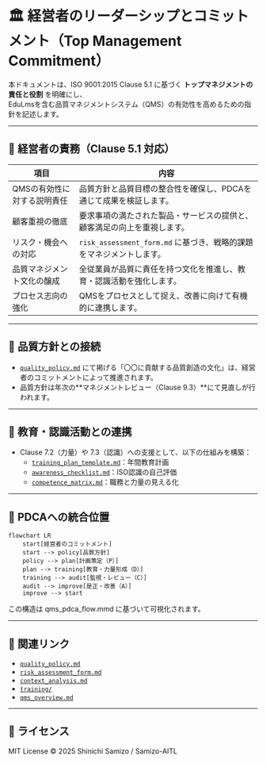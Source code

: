 # 🏛 経営者のリーダーシップとコミットメント（Top Management Commitment）

本ドキュメントは、ISO 9001:2015 Clause 5.1 に基づく **トップマネジメントの責任と役割** を明確にし、  
EduLmsを含む品質マネジメントシステム（QMS）の有効性を高めるための指針を記述します。

---

## 🎯 経営者の責務（Clause 5.1 対応）

| 項目 | 内容 |
|------|------|
| QMSの有効性に対する説明責任 | 品質方針と品質目標の整合性を確保し、PDCAを通じて成果を検証します。 |
| 顧客重視の徹底 | 要求事項の満たされた製品・サービスの提供と、顧客満足の向上を重視します。 |
| リスク・機会への対応 | `risk_assessment_form.md` に基づき、戦略的課題をマネジメントします。 |
| 品質マネジメント文化の醸成 | 全従業員が品質に責任を持つ文化を推進し、教育・認識活動を強化します。 |
| プロセス志向の強化 | QMSをプロセスとして捉え、改善に向けて有機的に連携します。 |

---

## 🧭 品質方針との接続

- [`quality_policy.md`](./quality_policy.md) にて掲げる「〇〇に貢献する品質創造の文化」は、経営者のコミットメントによって推進されます。
- 品質方針は年次の**マネジメントレビュー（Clause 9.3）**にて見直しが行われます。

---

## 🔗 教育・認識活動との連携

- Clause 7.2（力量）や 7.3（認識）への支援として、以下の仕組みを構築：
  - [`training_plan_template.md`](../training/training_plan_template.md)：年間教育計画
  - [`awareness_checklist.md`](../training/awareness_checklist.md)：ISO認識の自己評価
  - [`competence_matrix.md`](../training/competence_matrix.md)：職務と力量の見える化

---

## 🧩 PDCAへの統合位置

```mermaid
flowchart LR
    start[経営者のコミットメント]
    start --> policy[品質方針]
    policy --> plan[計画策定（P）]
    plan --> training[教育・力量形成（D）]
    training --> audit[監視・レビュー（C）]
    audit --> improve[是正・改善（A）]
    improve --> start
```

この構造は qms_pdca_flow.mmd に基づいて可視化されます。

---

## 📎 関連リンク

- [`quality_policy.md`](./quality_policy.md)  
- [`risk_assessment_form.md`](./risk_assessment_form.md)  
- [`context_analysis.md`](./context_analysis.md)  
- [`training/`](../training/)  
- [`qms_overview.md`](./qms_overview.md)  

---

## 📜 ライセンス

MIT License © 2025 Shinichi Samizo / Samizo-AITL
